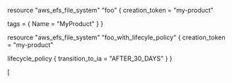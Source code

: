 resource "aws_efs_file_system" "foo" {
  creation_token = "my-product"

  tags = {
    Name = "MyProduct"
  }
}

resource "aws_efs_file_system" "foo_with_lifecyle_policy" {
  creation_token = "my-product"

  lifecycle_policy {
    transition_to_ia = "AFTER_30_DAYS"
  }
}

[
